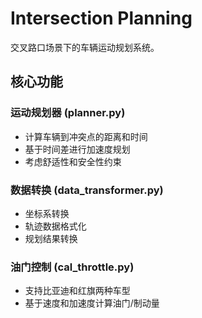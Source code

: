 # Intersection Planning

交叉路口场景下的车辆运动规划系统。


## 核心功能

### 运动规划器 (planner.py)
- 计算车辆到冲突点的距离和时间
- 基于时间差进行加速度规划
- 考虑舒适性和安全性约束

### 数据转换 (data_transformer.py)
- 坐标系转换
- 轨迹数据格式化
- 规划结果转换

### 油门控制 (cal_throttle.py)
- 支持比亚迪和红旗两种车型
- 基于速度和加速度计算油门/制动量
